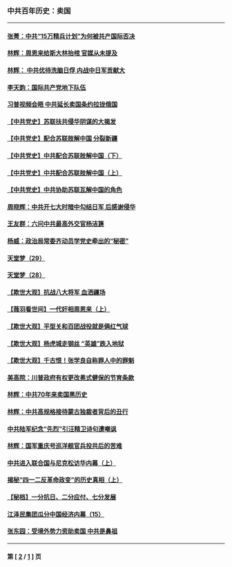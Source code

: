### 中共百年历史：卖国
---
#### [张菁：中共“15万精兵计划”为何被共产国际否决](../../pages/nf1176117/n13967677.md?06240430) 
#### [林辉：周恩来给斯大林抬棺 官媒从未提及](../../pages/nf1176117/n13961173.md?06240430) 
#### [林辉： 中共优待洗脑日俘 内战中日军贡献大](../../pages/nf1176117/n13624644.md?06240430) 
#### [李天韵：国际共产党地下队伍](../../pages/nf1176117/n13611808.md?06240430) 
#### [习普视频会晤 中共延长卖国条约拉拢俄国](../../pages/nf1176117/n13060971.md?06240430) 
#### [【中共党史】苏联扶共侵华阴谋的大揭发](../../pages/nf1176117/n13056050.md?06240430) 
#### [【中共党史】配合苏联肢解中国 分裂新疆](../../pages/nf1176117/n13040700.md?06240430) 
#### [【中共党史】中共配合苏联肢解中国（下）](../../pages/nf1176117/n13035660.md?06240430) 
#### [【中共党史】中共配合苏联肢解中国（上）](../../pages/nf1176117/n13030262.md?06240430) 
#### [【中共党史】中共协助苏联瓦解中国的角色](../../pages/nf1176117/n13018109.md?06240430) 
#### [周晓辉：中共开七大时暗中勾结日军 后感谢侵华](../../pages/nf1176117/n12921960.md?06240430) 
#### [王友群：六问中共最高外交官杨洁篪](../../pages/nf1176117/n12836495.md?06240430) 
#### [杨威：政治局常委齐动员学党史牵出的“秘密”](../../pages/nf1176117/n12764642.md?06240430) 
#### [天堂梦（29）](../../pages/nf1176117/n12408465.md?06240430) 
#### [天堂梦（28）](../../pages/nf1176117/n12408309.md?06240430) 
#### [【欺世大观】抗战八大将军 血洒疆场](../../pages/nf1176117/n12357044.md?06240430) 
#### [【薇羽看世间】一代奸相周恩来（上）](../../pages/nf1176117/n12401109.md?06240430) 
#### [【欺世大观】平型关和百团战役就是俩红气球](../../pages/nf1176117/n12359157.md?06240430) 
#### [【欺世大观】杨虎城走钢丝 “英雄”跌入地狱](../../pages/nf1176117/n12358840.md?06240430) 
#### [【欺世大观】千古恨！张学良自称罪人中的罪魁](../../pages/nf1176117/n12358629.md?06240430) 
#### [美高院：川普政府有权更改奥式健保的节育条款](../../pages/nf1176117/n12242171.md?06240430) 
#### [林辉：中共70年来卖国黑历史](../../pages/nf1176117/n11552181.md?06240430) 
#### [林辉：中共高规格接待蒙古独裁者背后的丑行](../../pages/nf1176117/n11225005.md?06240430) 
#### [中共陆军纪念“先烈”引汪精卫诗句遭嘲讽](../../pages/nf1176117/n11153345.md?06240430) 
#### [林辉：国军重庆号巡洋舰官兵投共后的苦难](../../pages/nf1176117/n10997801.md?06240430) 
#### [中共进入联合国与尼克松访华内幕（上）](../../pages/nf1176117/n10138788.md?06240430) 
#### [揭秘“四一二反革命政变”的历史真相（上）](../../pages/nf1176117/n9996650.md?06240430) 
#### [【秘档】一分抗日、二分应付、七分发展](../../pages/nf1176117/n9331484.md?06240430) 
#### [江泽民集团瓜分中国经济内幕（15）](../../pages/nf1176117/n9268584.md?06240430) 
#### [张东园：受境外势力资助卖国 中共是鼻祖](../../pages/nf1176117/n9272480.md?06240430) 

---
#### 第 [ [2](./2.md?06240430) / [1](./1.md?06240430) ] 页
